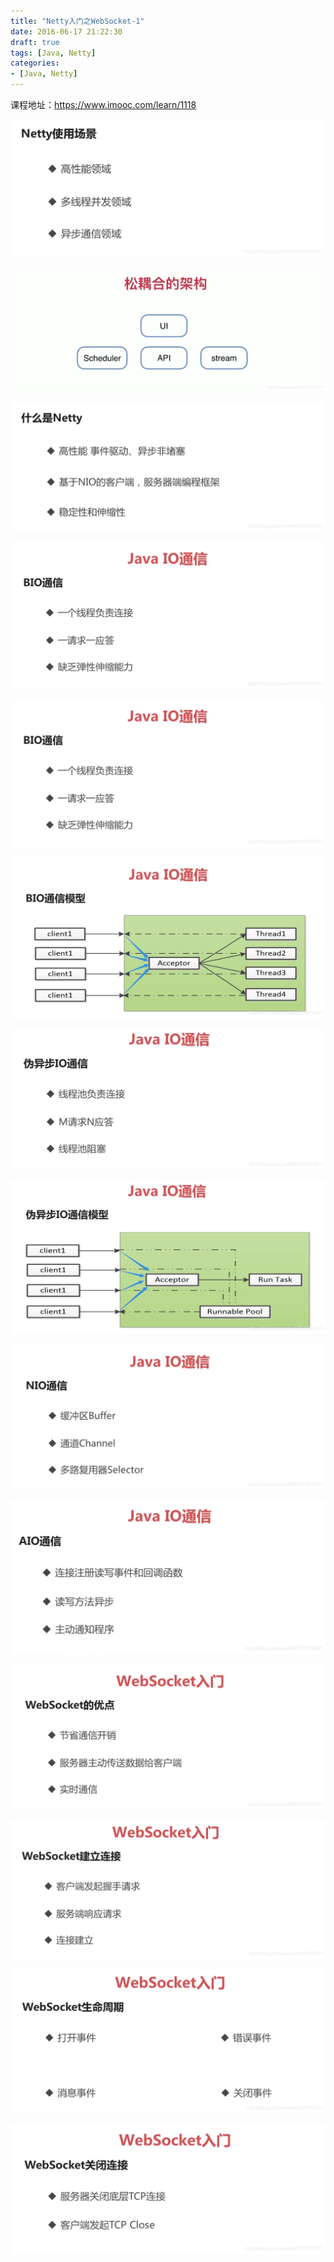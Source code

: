```yaml
---
title: "Netty入门之WebSocket-1"
date: 2016-06-17 21:22:30
draft: true
tags: [Java, Netty]
categories:
- [Java, Netty]
---
```


课程地址：https://www.imooc.com/learn/1118

![](../images/2019122712345645.png)

![2020022021533739](../../images/2021/2020022021533739.png)

![20191227123315503](../../images/2021/20191227123315503.png)

![20191227123818509-1](../../images/2021/20191227123818509-1.png)

![20191227123818509](../../images/2021/20191227123818509.png)

![20191227123840309](../../images/2021/20191227123840309.png)

![20191227124110634](../../images/2021/20191227124110634.png)

![20191227124127188](../../images/2021/20191227124127188.png)

![20191227124522259](../../images/2021/20191227124522259.png)

![20191227124546309](../../images/2021/20191227124546309.png)

![20191227125344840](../../images/2021/20191227125344840.png)

![20191227125409161](../../images/2021/20191227125409161.png)

![20191227125647446](../../images/2021/20191227125647446.png)

![20191227125731360](../../images/2021/20191227125731360.png)